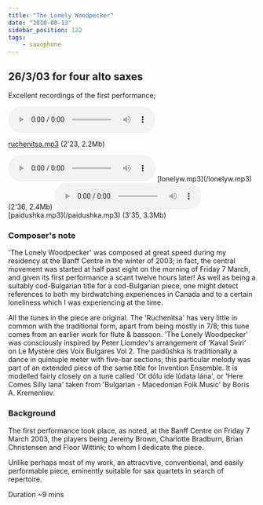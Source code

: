 ```yaml
---
title: "The Lonely Woodpecker"
date: "2010-08-13"
sidebar_position: 122
tags:
    - saxophone
---
```


## 26/3/03 for four alto saxes

Excellent recordings of the first performance;

<audio controls>
  <source src="/ruchenitsa.mp3"/>
</audio>

[ruchenitsa.mp3](/ruchenitsa.mp3) (2'23, 2.2Mb) 

<audio controls>
  <source src="/lonelyw.mp3"/>
</audio>
[lonelyw.mp3](/lonelyw.mp3) (2'36, 2.4Mb)

<audio controls>
  <source src="/paidushka.mp3"/>
</audio>
[paidushka.mp3](/paidushka.mp3) (3'35, 3.3Mb)

### Composer's note

'The Lonely Woodpecker' was composed at great speed during my residency at the Banff Centre in the winter of 2003; in fact, the central movement was started at half past eight on the morning of Friday 7 March, and given its first performance a scant twelve hours later! As well as being a suitably cod-Bulgarian title for a cod-Bulgarian piece, one might detect references to both my birdwatching experiences in Canada and to a certain loneliness which I was experiencing at the time.

All the tunes in the piece are original. The 'Ruchenitsa' has very little in common with the traditional form, apart from being mostly in 7/8; this tune comes from an earlier work for flute & bassoon. 'The Lonely Woodpecker' was consciously inspired by Peter Liomdev's arrangement of 'Kaval Sviri' on Le Mystère des Voix Bulgares Vol 2. The paidûshka is traditionally a dance in quintuple meter with five-bar sections; this particular melody was part of an extended piece of the same title for Invention Ensemble. It is modelled fairly closely on a tune called 'Ot dólu ide lûdata Iána', or 'Here Comes Silly Iana' taken from 'Bulgarian - Macedonian Folk Music' by Boris A. Kremenliev.

### Background

The first performance took place, as noted, at the Banff Centre on Friday 7 March 2003, the players being Jeremy Brown, Charlotte Bradburn, Brian Christensen and Floor Wittink; to whom I dedicate the piece.

Unlike perhaps most of my work, an attracvtive, conventional, and easily performable piece, eminently suitable for sax quartets in search of repertoire.

Duration ~9 mins
